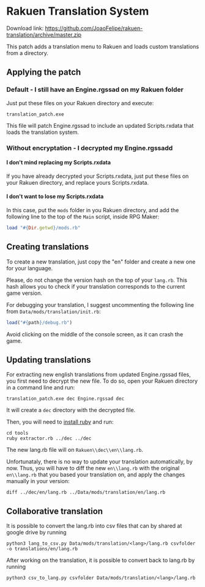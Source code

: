 # Rakuen Translation System

Download link: https://github.com/JoaoFelipe/rakuen-translation/archive/master.zip


This patch adds a translation menu to Rakuen and loads custom translations from a directory.

## Applying the patch

### Default - I still have an Engine.rgssad on my Rakuen folder

Just put these files on your Rakuen directory and execute:
```
translation_patch.exe
```
This file will patch Engine.rgssad to include an updated Scripts.rxdata that loads the translation system.

### Without encryptation - I decrypted my Engine.rgssadd

#### I don't mind replacing my Scripts.rxdata

If you have already decrypted your Scripts.rxdata, just put these files on your Rakuen directory, and replace yours Scripts.rxdata.

#### I don't want to lose my Scripts.rxdata

In this case, put the `mods` folder in you Rakuen directory, and add the following line to the top of the `Main` script, inside RPG Maker:
```ruby
load "#{Dir.getwd}/mods.rb"
```

## Creating translations

To create a new translation, just copy the "en" folder and create a new one for your language.

Please, do not change the version hash on the top of your `lang.rb`. This hash allows you to check if your translation corresponds to the current game version.

For debugging your translation, I suggest uncommenting the following line from `Data/mods/translation/init.rb`:
```ruby
load("#{path}/debug.rb")
```
Avoid clicking on the middle of the console screen, as it can crash the game.

## Updating translations

For extracting new english translations from updated Engine.rgssad files, you first need to decrypt the new file. To do so, open your Rakuen directory in a command line and run:
```
translation_patch.exe dec Engine.rgssad dec
```
It will create a `dec` directory with the decrypted file.

Then, you will need to [install ruby](https://rubyinstaller.org/) and run:
```
cd tools
ruby extractor.rb ../dec ../dec
```
The new lang.rb file will on `Rakuen\\dec\\en\\lang.rb`.

Unfortunataly, there is no way to update your translation automatically, by now. Thus, you will have to diff the new `en\\lang.rb` with the original `en\\lang.rb` that you based your translation on, and apply the changes manually in your version:
```
diff ../dec/en/lang.rb ../Data/mods/translation/en/lang.rb
```

## Collaborative translation

It is possible to convert the lang.rb into csv files that can by shared at google drive by running
```
python3 lang_to_csv.py Data/mods/translation/<lang>/lang.rb csvfolder -o translations/en/lang.rb
```

After working on the translation, it is possible to convert back to lang.rb by running
```
python3 csv_to_lang.py csvfolder Data/mods/translation/<lang>/lang.rb
```
